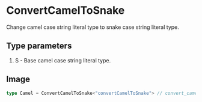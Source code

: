 # ConvertCamelToSnake

Change camel case string literal type to snake case string literal type.

## Type parameters
1. S - Base camel case string literal type.

## Image
```ts
type Camel = ConvertCamelToSnake<"convertCamelToSnake"> // convert_camel_to_snake
```
